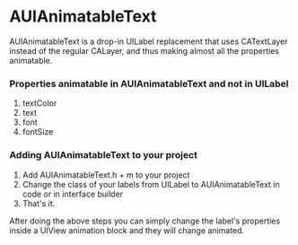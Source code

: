 AUIAnimatableText
============
AUIAnimatableText is a drop-in UILabel replacement that uses CATextLayer instead of the regular CALayer, and thus making almost all the properties animatable.

### Properties animatable in AUIAnimatableText and not in UILabel

1. textColor
2. text
3. font
3. fontSize 

### Adding AUIAnimatableText to your project

1. Add AUIAnimatableText.h + m to your project
2. Change the class of your labels from UILabel to AUIAnimatableText in code or in interface builder
3. That's it.

After doing the above steps you can simply change the label's properties inside a UIView animation block and they will change animated.